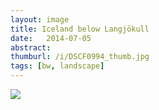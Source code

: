 ```yaml
---
layout: image
title: Iceland below Langjökull
date:   2014-07-05
abstract: 
thumburl: /i/DSCF0994_thumb.jpg
tags: [bw, landscape]
---
```

![]({{site.url}}/i/DSCF0994.jpg)

